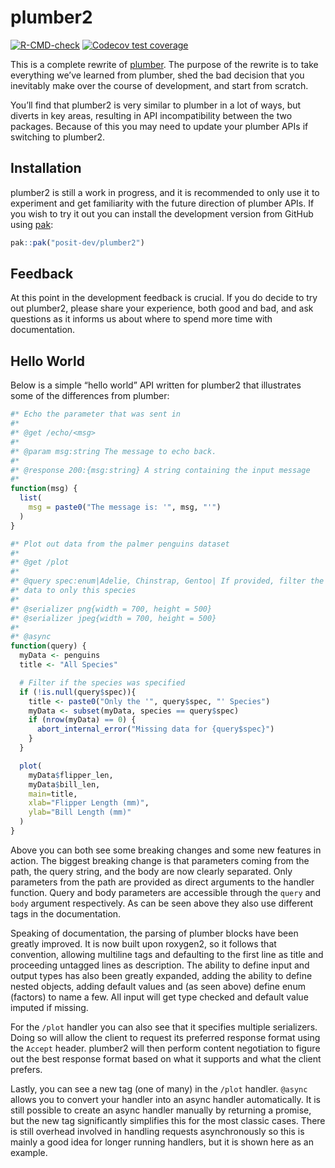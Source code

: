 
<!-- README.md is generated from README.Rmd. Please edit that file -->

# plumber2

<!-- badges: start -->

[![R-CMD-check](https://github.com/posit-dev/plumber2/actions/workflows/R-CMD-check.yaml/badge.svg)](https://github.com/posit-dev/plumber2/actions/workflows/R-CMD-check.yaml)
[![Codecov test
coverage](https://codecov.io/gh/posit-dev/plumber2/graph/badge.svg)](https://app.codecov.io/gh/posit-dev/plumber2)
<!-- badges: end -->

This is a complete rewrite of [plumber](https://www.rplumber.io). The
purpose of the rewrite is to take everything we’ve learned from plumber,
shed the bad decision that you inevitably make over the course of
development, and start from scratch.

You’ll find that plumber2 is very similar to plumber in a lot of ways,
but diverts in key areas, resulting in API incompatibility between the
two packages. Because of this you may need to update your plumber APIs
if switching to plumber2.

## Installation

plumber2 is still a work in progress, and it is recommended to only use
it to experiment and get familiarity with the future direction of
plumber APIs. If you wish to try it out you can install the development
version from GitHub using [pak](https://pak.r-lib.org):

``` r
pak::pak("posit-dev/plumber2")
```

## Feedback

At this point in the development feedback is crucial. If you do decide
to try out plumber2, please share your experience, both good and bad,
and ask questions as it informs us about where to spend more time with
documentation.

## Hello World

Below is a simple “hello world” API written for plumber2 that
illustrates some of the differences from plumber:

``` r
#* Echo the parameter that was sent in
#*
#* @get /echo/<msg>
#*
#* @param msg:string The message to echo back.
#*
#* @response 200:{msg:string} A string containing the input message
#*
function(msg) {
  list(
    msg = paste0("The message is: '", msg, "'")
  )
}

#* Plot out data from the palmer penguins dataset
#*
#* @get /plot
#*
#* @query spec:enum|Adelie, Chinstrap, Gentoo| If provided, filter the
#* data to only this species
#*
#* @serializer png{width = 700, height = 500}
#* @serializer jpeg{width = 700, height = 500}
#*
#* @async
function(query) {
  myData <- penguins
  title <- "All Species"

  # Filter if the species was specified
  if (!is.null(query$spec)){
    title <- paste0("Only the '", query$spec, "' Species")
    myData <- subset(myData, species == query$spec)
    if (nrow(myData) == 0) {
      abort_internal_error("Missing data for {query$spec}")
    }
  }

  plot(
    myData$flipper_len,
    myData$bill_len,
    main=title,
    xlab="Flipper Length (mm)",
    ylab="Bill Length (mm)"
  )
}
```

Above you can both see some breaking changes and some new features in
action. The biggest breaking change is that parameters coming from the
path, the query string, and the body are now clearly separated. Only
parameters from the path are provided as direct arguments to the handler
function. Query and body parameters are accessible through the `query`
and `body` argument respectively. As can be seen above they also use
different tags in the documentation.

Speaking of documentation, the parsing of plumber blocks have been
greatly improved. It is now built upon roxygen2, so it follows that
convention, allowing multiline tags and defaulting to the first line as
title and proceeding untagged lines as description. The ability to
define input and output types has also been greatly expanded, adding the
ability to define nested objects, adding default values and (as seen
above) define enum (factors) to name a few. All input will get type
checked and default value imputed if missing.

For the `/plot` handler you can also see that it specifies multiple
serializers. Doing so will allow the client to request its preferred
response format using the `Accept` header. plumber2 will then perform
content negotiation to figure out the best response format based on what
it supports and what the client prefers.

Lastly, you can see a new tag (one of many) in the `/plot` handler.
`@async` allows you to convert your handler into an async handler
automatically. It is still possible to create an async handler manually
by returning a promise, but the new tag significantly simplifies this
for the most classic cases. There is still overhead involved in handling
requests asynchronously so this is mainly a good idea for longer running
handlers, but it is shown here as an example.
